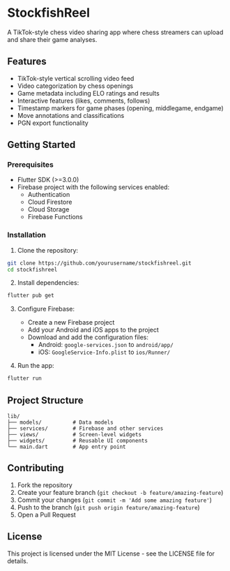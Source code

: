 # StockfishReel

A TikTok-style chess video sharing app where chess streamers can upload and share their game analyses.

## Features

- TikTok-style vertical scrolling video feed
- Video categorization by chess openings
- Game metadata including ELO ratings and results
- Interactive features (likes, comments, follows)
- Timestamp markers for game phases (opening, middlegame, endgame)
- Move annotations and classifications
- PGN export functionality

## Getting Started

### Prerequisites

- Flutter SDK (>=3.0.0)
- Firebase project with the following services enabled:
  - Authentication
  - Cloud Firestore
  - Cloud Storage
  - Firebase Functions

### Installation

1. Clone the repository:
```bash
git clone https://github.com/yourusername/stockfishreel.git
cd stockfishreel
```

2. Install dependencies:
```bash
flutter pub get
```

3. Configure Firebase:
   - Create a new Firebase project
   - Add your Android and iOS apps to the project
   - Download and add the configuration files:
     - Android: `google-services.json` to `android/app/`
     - iOS: `GoogleService-Info.plist` to `ios/Runner/`

4. Run the app:
```bash
flutter run
```

## Project Structure

```
lib/
├── models/          # Data models
├── services/        # Firebase and other services
├── views/           # Screen-level widgets
├── widgets/         # Reusable UI components
└── main.dart        # App entry point
```

## Contributing

1. Fork the repository
2. Create your feature branch (`git checkout -b feature/amazing-feature`)
3. Commit your changes (`git commit -m 'Add some amazing feature'`)
4. Push to the branch (`git push origin feature/amazing-feature`)
5. Open a Pull Request

## License

This project is licensed under the MIT License - see the LICENSE file for details.
